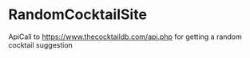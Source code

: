 # RandomCocktailSite
ApiCall to https://www.thecocktaildb.com/api.php for getting a random cocktail suggestion
